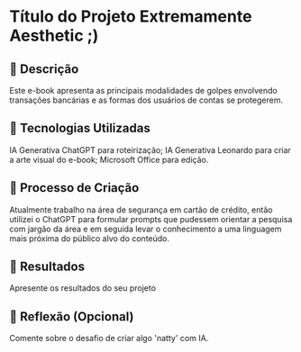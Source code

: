 # Título do Projeto Extremamente Aesthetic ;)

## 📒 Descrição
Este e-book apresenta as principais modalidades de golpes envolvendo transações bancárias e as formas dos usuários de contas se protegerem. 

## 🤖 Tecnologias Utilizadas
IA Generativa ChatGPT para roteirização;
IA Generativa Leonardo para criar a arte visual do e-book;
Microsoft Office para edição.

## 🧐 Processo de Criação
Atualmente trabalho na área de segurança em cartão de crédito, então utilizei o ChatGPT para formular prompts que pudessem orientar a pesquisa com jargão da área e em seguida levar o conhecimento a uma linguagem mais próxima do público alvo do conteúdo.

## 🚀 Resultados
Apresente os resultados do seu projeto

## 💭 Reflexão (Opcional)
Comente sobre o desafio de criar algo 'natty' com IA.
